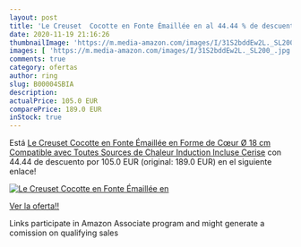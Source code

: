 ```yaml
---
layout: post
title: 'Le Creuset  Cocotte en Fonte Émaillée en al 44.44 % de descuento'
date: 2020-11-19 21:16:26
thumbnailImage: 'https://m.media-amazon.com/images/I/31S2bddEw2L._SL200_.jpg'
images: [ 'https://m.media-amazon.com/images/I/31S2bddEw2L._SL200_.jpg' ]
comments: true
category: ofertas
author: ring
slug: B00004SBIA
description:
actualPrice: 105.0 EUR
comparePrice: 189.0 EUR
inStock: true
---
```


Está [Le Creuset  Cocotte en Fonte Émaillée en Forme de Cœur  Ø 18 cm  Compatible avec Toutes Sources de Chaleur  Induction Incluse   Cerise](https://www.amazon.fr/dp/B00004SBIA/?tag=tolees0d-21) con 44.44 de descuento por 105.0 EUR (original: 189.0 EUR) en el siguiente enlace!

[![Le Creuset  Cocotte en Fonte Émaillée en](https://m.media-amazon.com/images/I/31S2bddEw2L._SL200_.jpg)](https://www.amazon.fr/dp/B00004SBIA/?tag=tolees0d-21)

[Ver la oferta!!](https://www.amazon.fr/dp/B00004SBIA/?tag=tolees0d-21)

Links participate in Amazon Associate program and might generate a comission on qualifying sales


